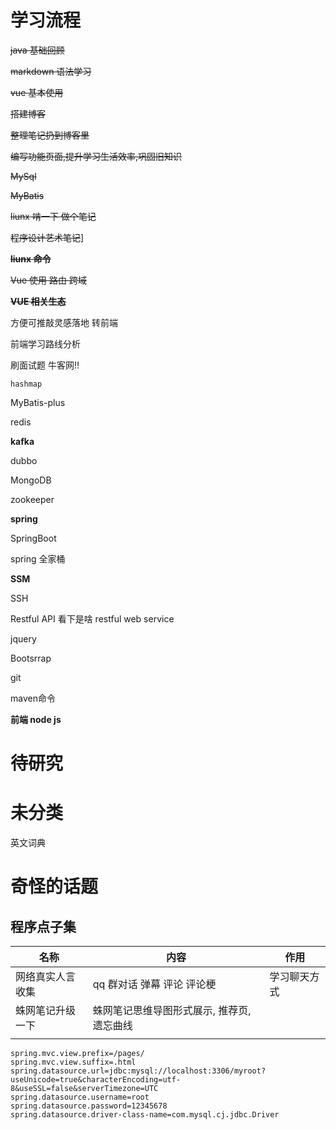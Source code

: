 # 学习流程

~~java 基础回顾~~ 

~~markdown 语法学习~~

~~vue 基本使用~~ 

~~搭建博客~~ 

~~整理笔记扔到博客里~~

~~编写功能页面,提升学习生活效率,巩固旧知识~~

~~MySql~~

~~MyBatis~~

~~liunx 啃一下 做个笔记~~

~~程序设计艺术笔记~~]

~~**liunx 命令**~~

~~Vue 使用 路由 跨域~~

~~**VUE 相关生态**~~





 方便可推敲灵感落地  转前端   



前端学习路线分析







刷面试题 牛客网!!

`hashmap`

MyBatis-plus

redis

**kafka**

dubbo



MongoDB

zookeeper





**spring**

SpringBoot

spring 全家桶

**SSM**

SSH

Restful API 看下是啥 restful web service

jquery

Bootsrrap

git

maven命令

**前端 node js**





# 待研究





# 未分类

英文词典



# 奇怪的话题





## 程序点子集

| 名称             | 内容                                       | 作用         |
| ---------------- | ------------------------------------------ | ------------ |
| 网络真实人言收集 | qq 群对话  弹幕   评论   评论梗            | 学习聊天方式 |
| 蛛网笔记升级一下 | 蛛网笔记思维导图形式展示, 推荐页, 遗忘曲线 |              |
|                  |                                            |              |





```
spring.mvc.view.prefix=/pages/
spring.mvc.view.suffix=.html
spring.datasource.url=jdbc:mysql://localhost:3306/myroot?useUnicode=true&characterEncoding=utf-8&useSSL=false&serverTimezone=UTC
spring.datasource.username=root
spring.datasource.password=12345678
spring.datasource.driver-class-name=com.mysql.cj.jdbc.Driver
```
